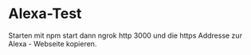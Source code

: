# Alexa-Test

Starten mit npm start
dann ngrok http 3000 und die https Addresse zur Alexa - Webseite kopieren.
